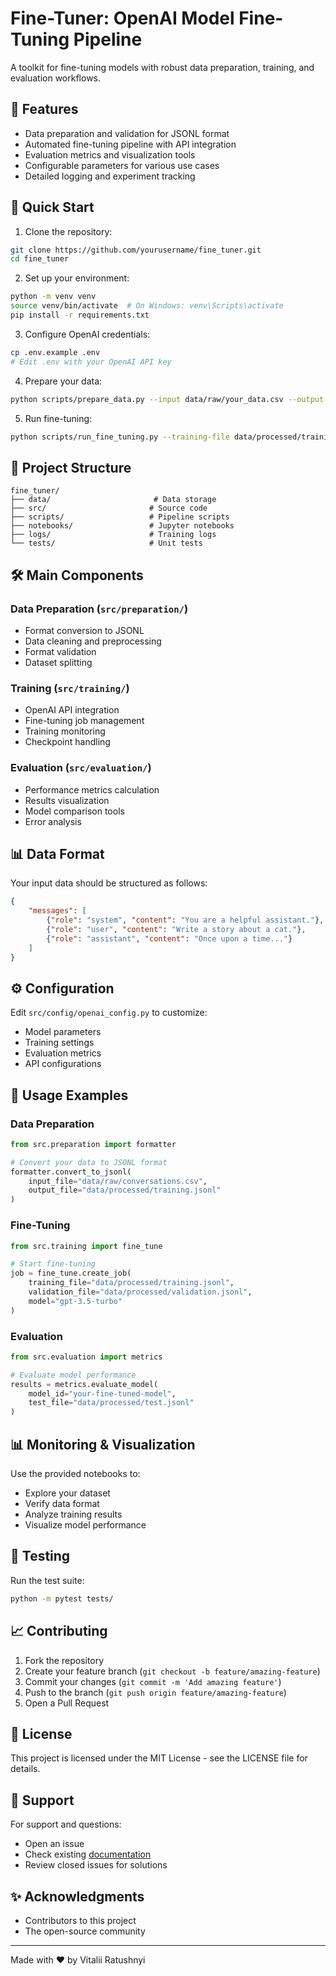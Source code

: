 # Fine-Tuner: OpenAI Model Fine-Tuning Pipeline

A toolkit for fine-tuning models with robust data preparation, training, and evaluation workflows.

## 🎯 Features

- Data preparation and validation for JSONL format
- Automated fine-tuning pipeline with API integration
- Evaluation metrics and visualization tools
- Configurable parameters for various use cases
- Detailed logging and experiment tracking

## 🚀 Quick Start

1. Clone the repository:
```bash
git clone https://github.com/yourusername/fine_tuner.git
cd fine_tuner
```

2. Set up your environment:
```bash
python -m venv venv
source venv/bin/activate  # On Windows: venv\Scripts\activate
pip install -r requirements.txt
```

3. Configure OpenAI credentials:
```bash
cp .env.example .env
# Edit .env with your OpenAI API key
```

4. Prepare your data:
```bash
python scripts/prepare_data.py --input data/raw/your_data.csv --output data/processed/
```

5. Run fine-tuning:
```bash
python scripts/run_fine_tuning.py --training-file data/processed/training.jsonl
```

## 📁 Project Structure

```
fine_tuner/
├── data/                       # Data storage
├── src/                       # Source code
├── scripts/                   # Pipeline scripts
├── notebooks/                 # Jupyter notebooks
├── logs/                      # Training logs
└── tests/                     # Unit tests
```

## 🛠️ Main Components

### Data Preparation (`src/preparation/`)
- Format conversion to JSONL
- Data cleaning and preprocessing
- Format validation
- Dataset splitting

### Training (`src/training/`)
- OpenAI API integration
- Fine-tuning job management
- Training monitoring
- Checkpoint handling

### Evaluation (`src/evaluation/`)
- Performance metrics calculation
- Results visualization
- Model comparison tools
- Error analysis

## 📊 Data Format

Your input data should be structured as follows:

```json
{
    "messages": [
        {"role": "system", "content": "You are a helpful assistant."},
        {"role": "user", "content": "Write a story about a cat."},
        {"role": "assistant", "content": "Once upon a time..."}
    ]
}
```

## ⚙️ Configuration

Edit `src/config/openai_config.py` to customize:
- Model parameters
- Training settings
- Evaluation metrics
- API configurations

## 📝 Usage Examples

### Data Preparation
```python
from src.preparation import formatter

# Convert your data to JSONL format
formatter.convert_to_jsonl(
    input_file="data/raw/conversations.csv",
    output_file="data/processed/training.jsonl"
)
```

### Fine-Tuning
```python
from src.training import fine_tune

# Start fine-tuning
job = fine_tune.create_job(
    training_file="data/processed/training.jsonl",
    validation_file="data/processed/validation.jsonl",
    model="gpt-3.5-turbo"
)
```

### Evaluation
```python
from src.evaluation import metrics

# Evaluate model performance
results = metrics.evaluate_model(
    model_id="your-fine-tuned-model",
    test_file="data/processed/test.jsonl"
)
```

## 📊 Monitoring & Visualization

Use the provided notebooks to:
- Explore your dataset
- Verify data format
- Analyze training results
- Visualize model performance

## 🧪 Testing

Run the test suite:
```bash
python -m pytest tests/
```

## 📈 Contributing

1. Fork the repository
2. Create your feature branch (`git checkout -b feature/amazing-feature`)
3. Commit your changes (`git commit -m 'Add amazing feature'`)
4. Push to the branch (`git push origin feature/amazing-feature`)
5. Open a Pull Request

## 📄 License

This project is licensed under the MIT License - see the LICENSE file for details.

## 🤝 Support

For support and questions:
- Open an issue
- Check existing [documentation](docs/)
- Review closed issues for solutions

## ✨ Acknowledgments

- Contributors to this project
- The open-source community

---
Made with ❤️ by Vitalii Ratushnyi
